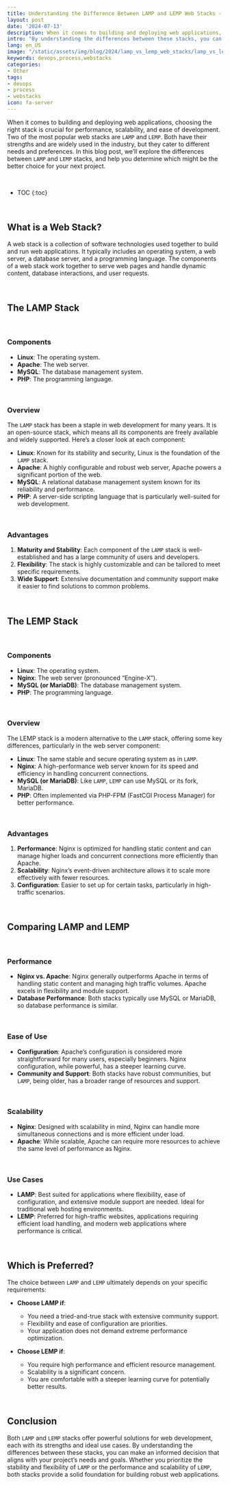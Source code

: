 ```yaml
---
title: Understanding the Difference Between LAMP and LEMP Web Stacks - Which is Preferred?
layout: post
date: '2024-07-13'
description: When it comes to building and deploying web applications, choosing the right stack is crucial for performance, scalability, and ease of development.
intro: "By understanding the differences between these stacks, you can make an informed decision that aligns with your project’s needs and goals."
lang: en_US
image: "/static/assets/img/blog/2024/lamp_vs_lemp_web_stacks/lamp_vs_lemp_web_stacks.jpg"
keywords: devops,process,webstacks
categories:
- Other
tags:
- devops
- process
- webstacks
icon: fa-server
---
```


When it comes to building and deploying web applications, choosing the right stack is crucial for performance, scalability, and ease of development. Two of the most popular web stacks are `LAMP` and `LEMP`. Both have their strengths and are widely used in the industry, but they cater to different needs and preferences. In this blog post, we’ll explore the differences between `LAMP` and `LEMP` stacks, and help you determine which might be the better choice for your next project.

<br>

* TOC 
{:toc}

<br>

## What is a Web Stack?

A web stack is a collection of software technologies used together to build and run web applications. It typically includes an operating system, a web server, a database server, and a programming language. The components of a web stack work together to serve web pages and handle dynamic content, database interactions, and user requests.

<br>

## The LAMP Stack

<br>

### Components

- **Linux**: The operating system.
- **Apache**: The web server.
- **MySQL**: The database management system.
- **PHP**: The programming language.

<br>

### Overview

The `LAMP` stack has been a staple in web development for many years. It is an open-source stack, which means all its components are freely available and widely supported. Here’s a closer look at each component:

- **Linux**: Known for its stability and security, Linux is the foundation of the `LAMP` stack.
- **Apache**: A highly configurable and robust web server, Apache powers a significant portion of the web.
- **MySQL**: A relational database management system known for its reliability and performance.
- **PHP**: A server-side scripting language that is particularly well-suited for web development.

<br>

### Advantages

1. **Maturity and Stability**: Each component of the `LAMP` stack is well-established and has a large community of users and developers.
2. **Flexibility**: The stack is highly customizable and can be tailored to meet specific requirements.
3. **Wide Support**: Extensive documentation and community support make it easier to find solutions to common problems.

<br>

## The LEMP Stack

<br>

### Components

- **Linux**: The operating system.
- **Nginx**: The web server (pronounced “Engine-X”).
- **MySQL (or MariaDB)**: The database management system.
- **PHP**: The programming language.

<br>

### Overview

The LEMP stack is a modern alternative to the `LAMP` stack, offering some key differences, particularly in the web server component:

- **Linux**: The same stable and secure operating system as in `LAMP`.
- **Nginx**: A high-performance web server known for its speed and efficiency in handling concurrent connections.
- **MySQL (or MariaDB)**: Like `LAMP`, `LEMP` can use MySQL or its fork, MariaDB.
- **PHP**: Often implemented via PHP-FPM (FastCGI Process Manager) for better performance.

<br>

### Advantages

1. **Performance**: Nginx is optimized for handling static content and can manage higher loads and concurrent connections more efficiently than Apache.
2. **Scalability**: Nginx’s event-driven architecture allows it to scale more effectively with fewer resources.
3. **Configuration**: Easier to set up for certain tasks, particularly in high-traffic scenarios.

<br>

## Comparing LAMP and LEMP

<br>

### Performance

- **Nginx vs. Apache**: Nginx generally outperforms Apache in terms of handling static content and managing high traffic volumes. Apache excels in flexibility and module support.
- **Database Performance**: Both stacks typically use MySQL or MariaDB, so database performance is similar.

<br>

### Ease of Use

- **Configuration**: Apache’s configuration is considered more straightforward for many users, especially beginners. Nginx configuration, while powerful, has a steeper learning curve.
- **Community and Support**: Both stacks have robust communities, but `LAMP`, being older, has a broader range of resources and support.

<br>

### Scalability

- **Nginx**: Designed with scalability in mind, Nginx can handle more simultaneous connections and is more efficient under load.
- **Apache**: While scalable, Apache can require more resources to achieve the same level of performance as Nginx.

<br>

### Use Cases

- **LAMP**: Best suited for applications where flexibility, ease of configuration, and extensive module support are needed. Ideal for traditional web hosting environments.
- **LEMP**: Preferred for high-traffic websites, applications requiring efficient load handling, and modern web applications where performance is critical.

<br>

## Which is Preferred?

The choice between `LAMP` and `LEMP` ultimately depends on your specific requirements:

- **Choose LAMP if**:
  - You need a tried-and-true stack with extensive community support.
  - Flexibility and ease of configuration are priorities.
  - Your application does not demand extreme performance optimization.

- **Choose LEMP if**:
  - You require high performance and efficient resource management.
  - Scalability is a significant concern.
  - You are comfortable with a steeper learning curve for potentially better results.

<br>

## Conclusion

Both `LAMP` and `LEMP` stacks offer powerful solutions for web development, each with its strengths and ideal use cases. By understanding the differences between these stacks, you can make an informed decision that aligns with your project’s needs and goals. Whether you prioritize the stability and flexibility of `LAMP` or the performance and scalability of `LEMP`, both stacks provide a solid foundation for building robust web applications.
